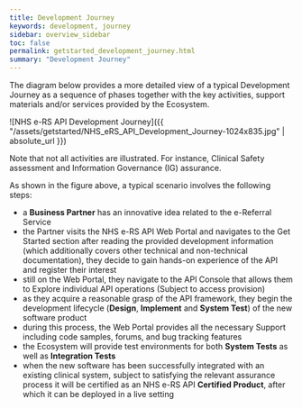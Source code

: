```yaml
---
title: Development Journey
keywords: development, journey
sidebar: overview_sidebar
toc: false
permalink: getstarted_development_journey.html
summary: "Development Journey"
---
```


The diagram below provides a more detailed view of a typical Development Journey as a sequence of phases together with the key activities, support materials and/or services provided by the Ecosystem.

![NHS e-RS API Development Journey]({{ "/assets/getstarted/NHS_eRS_API_Development_Journey-1024x835.jpg" | absolute_url }})

Note that not all activities are illustrated. For instance, Clinical Safety assessment and Information Governance (IG) assurance.

As shown in the figure above, a typical scenario involves the following steps:

* a **Business Partner** has an innovative idea related to the e-Referral Service
* the Partner visits the NHS e-RS API Web Portal and navigates to the Get Started section
after reading the provided development information (which additionally covers other technical and non-technical documentation), they decide to gain hands-on experience of the API and register their interest
* still on the Web Portal, they navigate to the API Console that allows them to Explore individual API operations (Subject to access provision)
* as they acquire a reasonable grasp of the API framework, they begin the development lifecycle (**Design**, **Implement** and **System Test**) of the new software product
* during this process, the Web Portal provides all the necessary Support including code samples, forums, and bug tracking features
* the Ecosystem will provide test environments for both **System Tests** as well as **Integration Tests**
* when the new software has been successfully integrated with an existing clinical system, subject to satisfying the relevant assurance process it will be certified as an NHS e-RS API **Certified Product**, after which it can be deployed in a live setting

